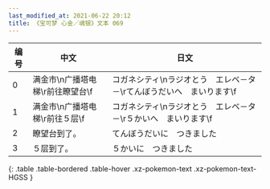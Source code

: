 ```yaml
---
last_modified_at: 2021-06-22 20:12
title: 《宝可梦 心金／魂银》文本 069
---
```

| 编号 | 中文 | 日文 |
| ---- | ---- | ---- |
| 0 | 满金市\n广播塔电梯\r前往瞭望台\f | コガネシティ\nラジオとう　エレベ－タ－\rてんぼうだいへ　まいります\f |
| 1 | 满金市\n广播塔电梯\r前往５层\f | コガネシティ\nラジオとう　エレベ－タ－\r５かいへ　まいります\f |
| 2 | 瞭望台到了。 | てんぼうだいに　つきました |
| 3 | ５层到了。 | ５かいに　つきました |
{: .table .table-bordered .table-hover .xz-pokemon-text .xz-pokemon-text-HGSS }